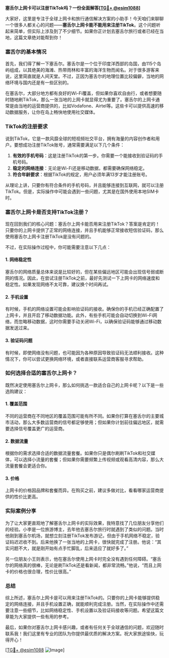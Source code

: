 **塞舌尔上网卡可以注册TikTok吗？一份全面解答[[TG💪+ @esim1088](https://t.me/s/esim1088)]**

大家好，这里是专注于全球上网卡和旅行通信解决方案的小助手！今天咱们来聊聊一个很多人都关心的问题——**塞舌尔上网卡能不能用来注册TikTok**。这个问题听起来简单，但实际上涉及到了不少细节。如果你正计划去塞舌尔旅行或者已经在当地，这篇文章绝对能帮到你！

### 塞舌尔的基本情况

首先，我们得了解一下塞舌尔。塞舌尔是一个位于印度洋西部的岛国，由115个岛屿组成，以其绝美的海滩、热带雨林和丰富的海洋生物而闻名。对于很多游客来说，这里简直就是人间天堂。不过，正因为塞舌尔的地理位置比较偏僻，当地的网络环境与国内还是有一些区别的。

在塞舌尔，大部分地方都有良好的Wi-Fi覆盖，但如果你喜欢自由行，或者想要随时随地刷TikTok，那么一张当地的上网卡就显得尤为重要了。塞舌尔的上网卡通常是由当地的运营商提供的，比如Vodafone、Airtel等。这些卡可以提供高速的移动数据服务，让你在岛上畅快地使用社交媒体。

### TikTok的注册要求

说到TikTok，它是一款风靡全球的短视频社交平台，拥有海量的内容创作者和用户。要想成功注册TikTok账号，通常需要满足以下几个条件：

1. **有效的手机号码**：这是注册TikTok的第一步。你需要一个能接收到验证码的手机号码。
2. **稳定的网络连接**：无论是Wi-Fi还是移动数据，都需要确保网络稳定。
3. **符合年龄要求**：根据TikTok的规定，用户必须年满13岁才能注册账号。

从理论上讲，只要你有符合条件的手机号码，并且能够连接到互联网，就可以注册TikTok。但是，实际操作中可能会遇到一些问题，尤其是在国外使用本地SIM卡时。

### 塞舌尔上网卡是否支持TikTok注册？

现在回到我们的核心问题：塞舌尔上网卡能否用来注册TikTok？答案是肯定的！只要你的上网卡提供了正常的网络连接，并且手机能够正常接收短信验证码，那么使用塞舌尔上网卡注册TikTok是没有问题的。

不过，在实际操作过程中，你可能需要注意以下几点：

#### 1. 网络稳定性
塞舌尔的网络质量总体来说是比较好的，但在某些偏远地区可能会出现信号弱或断网的情况。因此，在尝试注册TikTok之前，最好先测试一下上网卡的网络速度和稳定性。如果发现网络不太可靠，建议换个时间再试。

#### 2. 手机设置
有时候，手机的网络设置可能会影响验证码的接收。确保你的手机已经正确配置了上网卡，并且开启了移动数据功能。此外，有些手机可能会自动切换到Wi-Fi网络，而忽略移动数据，这时你需要手动关闭Wi-Fi，以确保验证码能够通过移动数据发送过来。

#### 3. 验证码问题
有时候，即使网络没有问题，也可能因为各种原因导致验证码无法顺利接收。这种情况下，你可以尝试更换网络环境，或者直接联系运营商客服寻求帮助。

### 如何选择合适的塞舌尔上网卡？

既然决定使用塞舌尔上网卡，那么如何挑选一款适合自己的上网卡呢？以下是一些选购建议：

#### 1. 覆盖范围
不同的运营商在不同地区的覆盖范围可能有所不同。如果你打算在塞舌尔的主要城市活动，那么大多数运营商的信号都足够使用；但如果你计划前往偏远地区，就需要选择信号覆盖更广的运营商。

#### 2. 数据流量
根据你的需求选择合适的数据流量套餐。如果你只是偶尔刷刷TikTok和社交媒体，可以选择小流量的套餐；但如果你需要频繁上传视频或观看高清内容，那么大流量套餐会更适合你。

#### 3. 价格
上网卡的价格因品牌和套餐而异。在购买之前，建议多做对比，看看哪家运营商提供的性价比更高。

### 实际案例分享

为了让大家更直观地了解塞舌尔上网卡的实际效果，我特意找了几位朋友分享他们的经验。小李是一位旅游博主，去年他去塞舌尔旅行时就遇到了类似的问题。当时他刚到塞舌尔机场，就想立刻注册TikTok发布游记，但由于手机网络不稳定，验证码迟迟收不到。后来他换了一张当地的上网卡，很快就完成了注册。他说：“其实问题不大，就是刚开始有点手忙脚乱，后来适应了就好多了。”

另一位朋友小王则表示，他在塞舌尔使用上网卡时完全没有遇到任何障碍。“塞舌尔的网络真的很棒，无论是刷TikTok还是看新闻，都非常流畅。”他说，“而且上网卡的价格也很合理，性价比很高。”

### 总结

综上所述，塞舌尔上网卡是可以用来注册TikTok的。只要你的上网卡能够提供稳定的网络连接，并且手机设置正确，就能顺利完成注册。当然，在实际操作中还需要注意一些细节，比如网络稳定性、手机设置以及验证码接收等问题。希望这篇文章能为大家提供一些有用的参考。

最后，如果你对塞舌尔上网卡感兴趣，或者有任何关于全球通信的问题，欢迎随时联系我！我们这里有专业的团队为你提供最优质的解决方案。祝大家旅途愉快，玩得开心！

[[TG💪+ @esim1088](https://t.me/s/esim1088) ![Image](https://i.postimg.cc/4NQfJmqS/Snipaste-2025-05-13-00-14-12.png)]